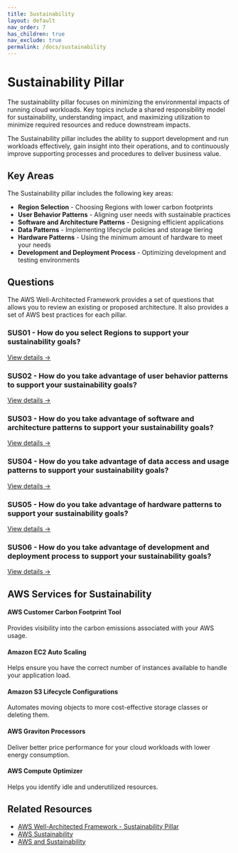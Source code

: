 ```yaml
---
title: Sustainability
layout: default
nav_order: 7
has_children: true
nav_exclude: true
permalink: /docs/sustainability
---
```


<div class="pillar-header">
  <h1>Sustainability Pillar</h1>
  <p>The sustainability pillar focuses on minimizing the environmental impacts of running cloud workloads. Key topics include a shared responsibility model for sustainability, understanding impact, and maximizing utilization to minimize required resources and reduce downstream impacts.</p>
</div>

The Sustainability pillar includes the ability to support development and run workloads effectively, gain insight into their operations, and to continuously improve supporting processes and procedures to deliver business value.

## Key Areas

The Sustainability pillar includes the following key areas:

- **Region Selection** - Choosing Regions with lower carbon footprints
- **User Behavior Patterns** - Aligning user needs with sustainable practices
- **Software and Architecture Patterns** - Designing efficient applications
- **Data Patterns** - Implementing lifecycle policies and storage tiering
- **Hardware Patterns** - Using the minimum amount of hardware to meet your needs
- **Development and Deployment Process** - Optimizing development and testing environments

## Questions

The AWS Well-Architected Framework provides a set of questions that allows you to review an existing or proposed architecture. It also provides a set of AWS best practices for each pillar.

<div class="question-cards">
  <div class="question-card">
    <h3>SUS01 - How do you select Regions to support your sustainability goals?</h3>
    <a href="./SUS01.html">View details →</a>
  </div>
  <div class="question-card">
    <h3>SUS02 - How do you take advantage of user behavior patterns to support your sustainability goals?</h3>
    <a href="./SUS02.html">View details →</a>
  </div>
  <div class="question-card">
    <h3>SUS03 - How do you take advantage of software and architecture patterns to support your sustainability goals?</h3>
    <a href="./SUS03.html">View details →</a>
  </div>
  <div class="question-card">
    <h3>SUS04 - How do you take advantage of data access and usage patterns to support your sustainability goals?</h3>
    <a href="./SUS04.html">View details →</a>
  </div>
  <div class="question-card">
    <h3>SUS05 - How do you take advantage of hardware patterns to support your sustainability goals?</h3>
    <a href="./SUS05.html">View details →</a>
  </div>
  <div class="question-card">
    <h3>SUS06 - How do you take advantage of development and deployment process to support your sustainability goals?</h3>
    <a href="./SUS06.html">View details →</a>
  </div>
</div>

## AWS Services for Sustainability

<div class="aws-service">
  <div class="aws-service-content">
    <h4>AWS Customer Carbon Footprint Tool</h4>
    <p>Provides visibility into the carbon emissions associated with your AWS usage.</p>
  </div>
</div>

<div class="aws-service">
  <div class="aws-service-content">
    <h4>Amazon EC2 Auto Scaling</h4>
    <p>Helps ensure you have the correct number of instances available to handle your application load.</p>
  </div>
</div>

<div class="aws-service">
  <div class="aws-service-content">
    <h4>Amazon S3 Lifecycle Configurations</h4>
    <p>Automates moving objects to more cost-effective storage classes or deleting them.</p>
  </div>
</div>

<div class="aws-service">
  <div class="aws-service-content">
    <h4>AWS Graviton Processors</h4>
    <p>Deliver better price performance for your cloud workloads with lower energy consumption.</p>
  </div>
</div>

<div class="aws-service">
  <div class="aws-service-content">
    <h4>AWS Compute Optimizer</h4>
    <p>Helps you identify idle and underutilized resources.</p>
  </div>
</div>

<div class="related-resources">
  <h2>Related Resources</h2>
  <ul>
    <li><a href="https://docs.aws.amazon.com/wellarchitected/latest/sustainability-pillar/welcome.html">AWS Well-Architected Framework - Sustainability Pillar</a></li>
    <li><a href="https://sustainability.aboutamazon.com/environment/the-cloud">AWS Sustainability</a></li>
    <li><a href="https://aws.amazon.com/about-aws/sustainability/">AWS and Sustainability</a></li>
  </ul>
</div>